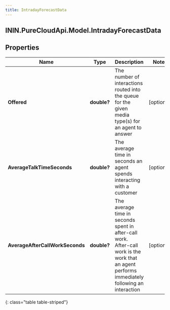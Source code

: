 ```yaml
---
title: IntradayForecastData
---
```

## ININ.PureCloudApi.Model.IntradayForecastData

## Properties

|Name | Type | Description | Notes|
|------------ | ------------- | ------------- | -------------|
| **Offered** | **double?** | The number of interactions routed into the queue for the given media type(s) for an agent to answer | [optional] |
| **AverageTalkTimeSeconds** | **double?** | The average time in seconds an agent spends interacting with a customer | [optional] |
| **AverageAfterCallWorkSeconds** | **double?** | The average time in seconds spent in after-call work. After-call work is the work that an agent performs immediately following an interaction | [optional] |
{: class="table table-striped"}


